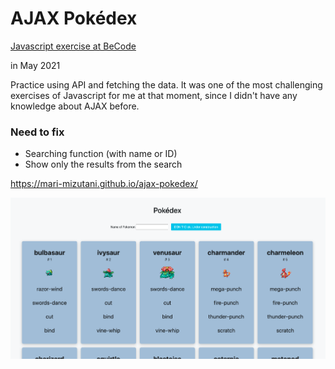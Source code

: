 # AJAX Pokédex

[Javascript exercise at BeCode](https://github.com/becodeorg/ANT-Giertz-4.30/tree/master/1.The-Field/js/ajax-pokedex)


in May 2021

Practice using API and fetching the data.
It was one of the most challenging exercises of Javascript for me at that moment, since I didn't have any knowledge about AJAX before. 


### Need to fix
- Searching function (with name or ID)
- Show only the results from the search

https://mari-mizutani.github.io/ajax-pokedex/

![screenshot](screenshot.png)